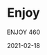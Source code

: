 ---
designer: "Claudio Dondoli - Marco Pocci"
description: "Resistant%20and%20lightweight%2C%20Enjoy%20is%20a%20folding%20chair%20easy%20to%20handle%20and%20carry.%20Once%20folded%20takes%20up%20a%20minimal%20space%20of%2095mm.%20Made%20of%20polyproylene%20charged%20with%20glass%20fiber%2C%20it%20is%20suitable%20also%20for%20outdoor."
image_primary: "img/Enjoy_460_01_zoom.jpg"
image_secondary: "img/Enjoy_460_02_zoom.jpg"
manufacturer: "Pedrali"
href: "https://www.pedrali.it/en/products/catalog/Chair-ENJOY-460/"
subtitle: "ENJOY 460"
tags: 
  - "Pedrali"
  - "Chairs"
title: "Enjoy"
category: "Chairs"
slug: "/manufacturers/pedrali/chairs/claudio-dondoli-marco-pocci-enjoy"
date: "2021-02-18"
---